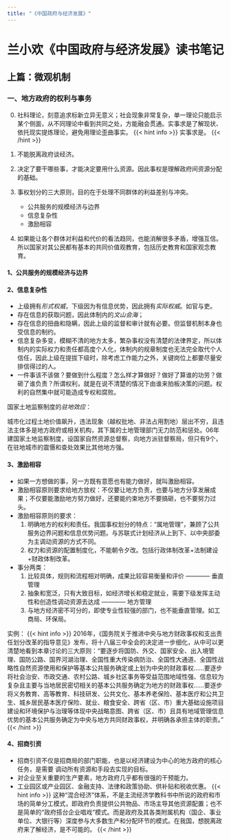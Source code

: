 ```yaml
---
title: "《中国政府与经济发展》"
---
```

# 兰小欢《中国政府与经济发展》读书笔记
## 上篇：微观机制
### 一、地方政府的权利与事务
0. 社科理论，刻意追求标新立异无意义；社会现象非常复杂，单一理论只能启示某个侧面，从不同理论中看到共同之处，方能融会贯通。实事求是了解现状、依托现实提炼理论，避免用理论歪曲事实。
{{< hint info >}}
实事求是。
{{< /hint >}}

1. 不能脱离政府谈经济。

2. 决定了要干哪些事，才能决定要用什么资源。因此事权是理解政府间资源分配的基础。

3. 事权划分的三大原则，目的在于处理不同群体的利益差别与冲突。
    - 公共服务的规模经济与边界
    - 信息复杂性
    - 激励相容

4. 如果能让各个群体对利益和代价的看法趋同，也能消解很多矛盾，增强互信。所以国家对其公民都有基本的共同价值观教育，包括历史教育和国家观念教育。

#### 1、公共服务的规模经济与边界
#### 2、信息复杂性
- 上级拥有*形式权威*，下级因为有信息优势，因此拥有*实际权威*。如官与吏。
- 存在信息的获取问题，因此体制内的*文山会海*；
- 存在信息的扭曲和隐瞒，因此上级的监督和审计就有必要。但监督机制本身也受信息的制约。
- 信息复杂多变，模糊不清的地方太多，繁杂事权没有清楚的法律界定，所以体制内的实际权力和责任都高度个人化，体制内的规章制度也无法完全取代个人信任，因此上级在提拔下级时，除考虑工作能力之外，关键岗位上都要尽量安排信得过的人。
- 一件事该不该做？要做到什么程度？怎么样才算做好？做好了算谁的功劳？做砸了谁负责？所谓权利，就是在说不清楚的情况下由谁来拍板决策的问题。权利的自然集中就可能造成专权和腐败。

国家土地监察制度的*驻地效应*：

城市化过程土地价值飙升，违法现象（越权批地、非法占用割地）层出不穷，且违法主体多是地方政府或相关机构，其下属的土地管理部门无力防范和惩处。06年建国家土地监察制度，设国家自然资源总督察，向地方派驻督察局，但只有9个，在驻地城市的震慑和查处效果比其他地方强。

#### 3、激励相容
- 如果一方想做的事，另一方既有意愿也有能力做好，就叫激励相容。
- 激励相容原则要求给地方放权：不仅要让地方负责，也要与地方分享发展成果；不仅要能激励地方努力做好，还要能约束地方不要搞砸，也不要努力过头。
- 激励相容原则的要求：
    1. 明确地方的权利和责任。我国事权划分的特点：“属地管理”，兼顾了公共服务边界问题和信息优势问题。与苏联式计划经济从上到下、以中央部委为主调动资源的方式不同。
    2. 权力和资源的配置制度化，不能朝令夕改。包括行政体制改革+法制建设+财政体制改革。
- 事分两类：
    1. 比较具体，规则和流程相对明确，成果比较容易衡量和评价 ———— 垂直管理
    2. 抽象和宽泛，只有大致目标，如经济增长和稳定就业，需要下级发挥主动性和创造性调动资源去达成 ———— 地方管理
    3. 与地方经济密不可分的，即使专业性较强的部门，也不能垂直管理。如工商局、环保局。

实例：
{{< hint info >}}
2016年，《国务院关于推进中央与地方财政事权和支出责任划分改革的指导意见》发布，将十八届三中全会的决定进一步细化，从中可以更清楚地看到本章讨论的三大原则：“要逐步将国防、外交、国家安全、出入境管理、国防公路、国界河湖治理、全国性重大传染病防治、全国性大通道、全国性战略性自然资源使用和保护等基本公共服务确定或上划为中央的财政事权……要逐步将社会治安、市政交通、农村公路、城乡社区事务等受益范围地域性强、信息较为复杂且主要与当地居民密切相关的基本公共服务确定为地方的财政事权……要逐步将义务教育、高等教育、科技研发、公共文化、基本养老保险、基本医疗和公共卫生、城乡居民基本医疗保险、就业、粮食安全、跨省（区、市）重大基础设施项目建设和环境保护与治理等体现中央战略意图、跨省（区、市）且具有地域管理信息优势的基本公共服务确定为中央与地方共同财政事权，并明确各承担主体的职责。”
{{< /hint >}}

#### 4、招商引资
- 招商引资不仅是招商局的部门职能，也是以经济建设为中心的地方政府的核心任务，是需要
调动所有资源和手段去实现的目标。
- 对企业至关重要的生产要素，地方政府几乎都有很强的干预能力。
- 工业园区或产业园区、金融支持、法律和政策协助、供补贴和税收优惠。
{{< hint info >}}
这种“混合经济”体系，不是主流经济学教科书中所说的政府和市场的简单分工模式，即政府负责提供公共物品、市场主导其他资源配置；也不是简单的“政府搭台企业唱戏”模式。而是政府及其各类附属机构（国企、事业单位、大银行等）深度参与大多数生产和分配环节的模式。在我国，想脱离政府来了解经济，是不可能的。
{{< /hint >}}

